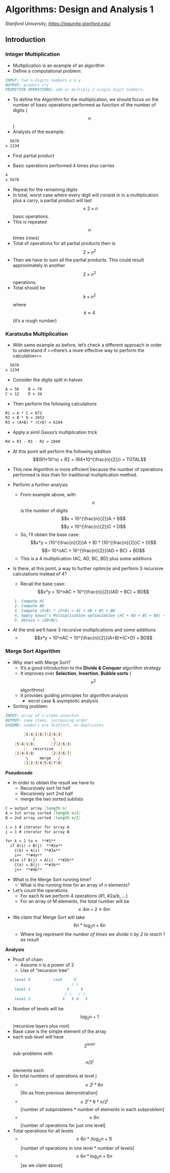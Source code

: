 Algorithms: Design and Analysis 1
===============================================

*Stanford University, https://lagunita.stanford.edu/*

Introduction
------------

### Integer Multiplication

- Multiplication is an example of an algorithm
- Define a computational problem:

```markdown
INPUT: two n-digits numbers x & y
OUTPUT: product x*y
PRIMITIVE OPERATIONS: add or multiply 2 single digit numbers.
```

- To define the Algorithm for the multiplication, we should focus on the number of basic operations performed as function of the number of digits ( $$ n $$ )
- Analysis of the example:

```markdown
  5678
x 1234
```

* First partial product

- Basic operations performed 4 times plus carries

```markdown
4
x 5678
```

  - Repeat for the remaining digits
  - In total, worst case where every digit will consist in in a multiplication plus a carry, a partial product will last $$\leq 2 \times n$$ basic operations.
  - This is repeated $$n$$ times (rows)
  - Total of operations for all partial products then is $$2 \times n^2$$
  - Then we have to sum all the partial products. This could result approximately in another $$2 \times n^2$$ operations.
  - Total should be $$k \times n^2​$$ where $$k \approx 4​$$ (it’s a rough number)

### Karatsuba Multiplication

- With same example as before, let’s check a different approach in order to understand if ==there’s a more effective way to perform the calculation==

```markdown
  5678
x 1234
```

- Consider the digits split in halves

```markdown
A = 56    B = 78
C = 12    D = 34
```

- Then perform the following calculations

```markdown
R1 = A * C = 672
R2 = B * D = 2652
R3 = (A+B) * (C+D) = 6164
```

- Apply a simil Gauss’s multiplication trick

```markdown
R4 = R3 - R1 - R2 = 2840
```

- At this point will perform the following addition
  $$(R1*10^n) + R2 + (R4*10^{\frac{n}{2}}) = TOTAL$$
- This new Algorithm is more efficient because the number of operations performed is less than for traditional multiplication method.

- Perform a further analysis
  - From example above, with $$n$$ is the number of digits
    $$x = 10^{\frac{n}{2}}A + B$$
    $$y = 10^{\frac{n}{2}}C + D$$
  - So, I’ll obtain the base case:
    $$x*y = (10^{\frac{n}{2}}A + B) * (10^{\frac{n}{2}}C + D)$$
      $$= 10^nAC + 10^{\frac{n}{2}}(AD + BC) + BD$$
  - This is a 4 multiplication (AC, AD, BC, BD) plus some additions

- Is there, at this point, a way to further optimize and perform 3 recursive calculations instead of 4?
  - Recall the base case: $$x*y = 10^nAC + 10^{\frac{n}{2}}(AD + BC) + BD$$

```markdown
    1. Compute AC
    2. Compute BD
    3. Compute (A+B) * (C+D) = AC + AD + BC + BD
    4. Apply Gauss’s Multiplication optimization (AC + AD + BC + BD) - AC - BD
    5. Obtain = (AD+BC)
```

- At the end we’ll have 3 recursive multiplications and some additions
  - $$x*y = 10^nAC + 10^{\frac{n}{2}}(A+B)*(C+D) + BD$$

### Merge Sort Algorithm
- Why start with Merge Sort?
  - It’s a good introduction to the **Divide & Conquer** algorithm strategy
  - It improves over **Selection**, **Insertion**, **Bubble sorts** ($$n^2$$ algorithms)
  - It provides guiding principles for algorithm analysis
    - worst case & asymptotic analysis
- Sorting problem:

```markdown
INPUT: array of n-items unsorted
OUTPUT: same items, increasing order
ASSUME: numbers are distinct, no duplicates

        |5|4|1|8|7|2|6|3|
            /        \
    |5|4|1|8|       |7|2|6|3|
        |   recursive   |
    |1|4|5|8|       |2|3|6|7|
         \     merge   /
        |1|2|3|4|5|6|7|8|
```

**Pseudocode**

- In order to obtain the result we have to
  - Recursively sort 1st half
  - Recursively sort 2nd half
  - merge the two sorted sublists

```markdown
C = output array [length n]
A = 1st array sorted [length n/2]
B = 2nd array sorted [length n/2]

i = 1 # iterator for array A
j = 1 # iterator for array B

for k = 1 to n  **#1**
  if A(i) < B(j)  **#2a**
    C(k) = A(i)  **#3a**
    i++  **#4a**
  else if B(j) < A(i)  **#2b**
    C(k) = B(j)  **#3b**
    j++  **#4b**
```

- What is the Merge Sort running time?
  - What is the running time for an array of n elements?
- Let’s count the operations
  - For each N we perform 4 operations (#1, #2a/b, …)
  - For an array of M elements, the total number will be $$\leq4m+2\approx6m$$
- We claim that Merge Sort will take $$6n*\log_2 n + 6n$$
  - Where log represent the *number of times we divide n by 2 to reach 1 as result*

**Analysis**

- Proof of chain
  - Assume n is a power of 2
  - Use of “recursion tree”

```markdown
    level 0          root     X
                             / \
    level 1                X     X
                          / \   / \
    level 2              X   X X   X
```

  - Number of levels will be $$\log_2 n + 1$$ (recursive layers plus root)
  - Base case is the simple element of the array
- each sub-level will have $$2^{level}$$ sub-problems with $$n/2^j$$ elements each
- So total numbers of operations at level j
  - $$\leq2^j * 6n$$  [6n as from previous demonstration]
  - $$\leq 2^j * 6 * n/2^j$$  [number of subproblems * number of elements in each subproblem]
  - $$\leq 6n$$  [number of operations for just one level]
- Total operations for all levels
  - $$\leq 6n * (\log_2 n + 1)$$  [number of operations in one level * number of levels]
  - $$\leq 6n*\log_2 n + 6n$$  [as we claim above]


